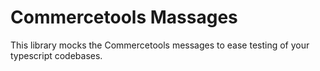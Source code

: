 # Commercetools Massages

This library mocks the Commercetools messages to ease testing of your typescript codebases.
